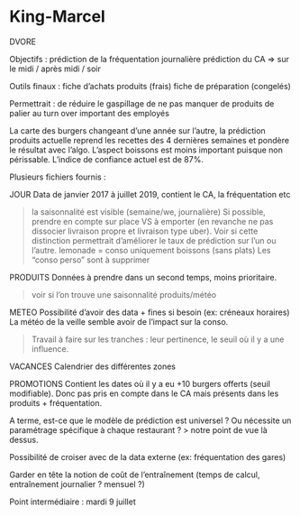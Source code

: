 # King-Marcel

DVORE


Objectifs :
prédiction de la fréquentation journalière
prédiction du CA
=> sur le midi / après midi / soir

Outils finaux :
fiche d’achats produits (frais)
fiche de préparation (congelés)

Permettrait :
de réduire le gaspillage
de ne pas manquer de produits
de palier au turn over important des employés

La carte des burgers changeant d’une année sur l’autre, la prédiction produits actuelle reprend les recettes des 4 dernières semaines et pondère le résultat avec l’algo.
L’aspect boissons est moins important puisque non périssable.
L’indice de confiance actuel est de 87%.

Plusieurs fichiers fournis :

JOUR
Data de janvier 2017 à juillet 2019, contient le CA, la fréquentation etc
> la saisonnalité est visible (semaine/we, journalière)
Si possible, prendre en compte sur place VS à emporter (en revanche ne pas dissocier livraison propre et livraison type uber). Voir si cette distinction permettrait d’améliorer le taux de prédiction sur l’un ou l’autre.
lemonade = conso uniquement boissons (sans plats)
Les “conso perso” sont à supprimer

PRODUITS
Données à prendre dans un second temps, moins prioritaire.
> voir si l’on trouve une saisonnalité produits/météo

METEO
Possibilité d’avoir des data + fines si besoin (ex: créneaux horaires)
La météo de la veille semble avoir de l’impact sur la conso.
> Travail à faire sur les tranches : leur pertinence, le seuil où il y a une influence.

VACANCES
Calendrier des différentes zones

PROMOTIONS
Contient les dates où il y a eu +10 burgers offerts (seuil modifiable).
Donc pas pris en compte dans le CA mais présents dans les produits + fréquentation.




A terme, est-ce que le modèle de prédiction est universel ? Ou nécessite un paramétrage spécifique à chaque restaurant ? > notre point de vue là dessus.

Possibilité de croiser avec de la data externe (ex: fréquentation des gares)

Garder en tête la notion de coût de l’entraînement (temps de calcul, entraînement journalier ? mensuel ?)

Point intermédiaire : mardi 9 juillet
